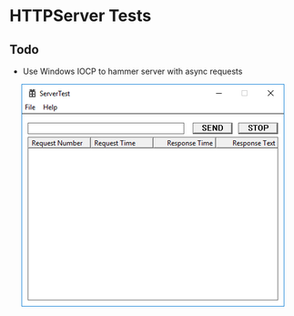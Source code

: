 # HTTPServer Tests

<h2> Todo </h2>
<ul>
	<li>Use Windows IOCP to hammer server with async requests</li>
</ul>
<p align="center">
	<img src="https://github.com/prgrewal/HTTPServer/blob/master/tests/servertest.PNG">
</p>
